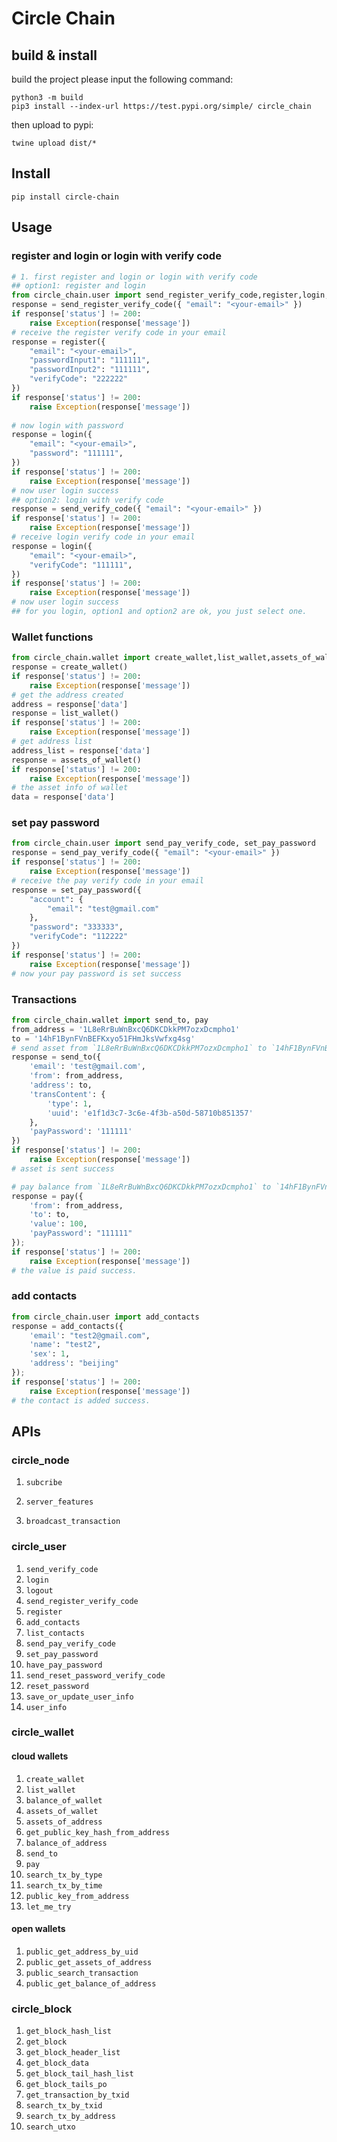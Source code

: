 # Circle Chain 
## build & install
build the project please input the following command:

```shell
python3 -m build
pip3 install --index-url https://test.pypi.org/simple/ circle_chain
```
then upload to pypi:

```shell
twine upload dist/*
```


## Install

```shell
pip install circle-chain
```

## Usage

### register and login or login with verify code

```python
# 1. first register and login or login with verify code
## option1: register and login
from circle_chain.user import send_register_verify_code,register,login,send_verify_code
response = send_register_verify_code({ "email": "<your-email>" })
if response['status'] != 200:
    raise Exception(response['message'])
# receive the register verify code in your email
response = register({
    "email": "<your-email>",
    "passwordInput1": "111111",
    "passwordInput2": "111111",
    "verifyCode": "222222"
})
if response['status'] != 200:
    raise Exception(response['message'])
    
# now login with password
response = login({
    "email": "<your-email>",
    "password": "111111",
})
if response['status'] != 200:
    raise Exception(response['message'])
# now user login success
## option2: login with verify code
response = send_verify_code({ "email": "<your-email>" })
if response['status'] != 200:
    raise Exception(response['message'])
# receive login verify code in your email
response = login({
    "email": "<your-email>",
    "verifyCode": "111111",
})
if response['status'] != 200:
    raise Exception(response['message'])
# now user login success
## for you login, option1 and option2 are ok, you just select one.
```

### Wallet functions

```python
from circle_chain.wallet import create_wallet,list_wallet,assets_of_wallet
response = create_wallet()
if response['status'] != 200:
    raise Exception(response['message'])
# get the address created
address = response['data']
response = list_wallet()
if response['status'] != 200:
    raise Exception(response['message'])
# get address list
address_list = response['data']
response = assets_of_wallet()
if response['status'] != 200:
    raise Exception(response['message'])
# the asset info of wallet
data = response['data']
```

### set pay password

```py
from circle_chain.user import send_pay_verify_code, set_pay_password
response = send_pay_verify_code({ "email": "<your-email>" })
if response['status'] != 200:
    raise Exception(response['message'])
# receive the pay verify code in your email
response = set_pay_password({
    "account": {
        "email": "test@gmail.com"
    },
    "password": "333333",
    "verifyCode": "112222"
})
if response['status'] != 200:
    raise Exception(response['message'])
# now your pay password is set success
```

### Transactions

```py
from circle_chain.wallet import send_to, pay
from_address = '1L8eRrBuWnBxcQ6DKCDkkPM7ozxDcmpho1'
to = '14hF1BynFVnBEFKxyo51FHmJksVwfxg4sg'
# send asset from `1L8eRrBuWnBxcQ6DKCDkkPM7ozxDcmpho1` to `14hF1BynFVnBEFKxyo51FHmJksVwfxg4sg`
response = send_to({
    'email': 'test@gmail.com',
    'from': from_address,
    'address': to,
    'transContent': {
        'type': 1,
        'uuid': 'e1f1d3c7-3c6e-4f3b-a50d-58710b851357'
    },
    'payPassword': '111111'
})
if response['status'] != 200:
    raise Exception(response['message'])
# asset is sent success

# pay balance from `1L8eRrBuWnBxcQ6DKCDkkPM7ozxDcmpho1` to `14hF1BynFVnBEFKxyo51FHmJksVwfxg4sg`
response = pay({
    'from': from_address,
    'to': to,
    'value': 100,
    'payPassword': "111111"
});
if response['status'] != 200:
    raise Exception(response['message'])
# the value is paid success.
```

### add contacts

```py
from circle_chain.user import add_contacts
response = add_contacts({
    'email': "test2@gmail.com",
    'name': "test2",
    'sex': 1,
    'address': "beijing"
});
if response['status'] != 200:
    raise Exception(response['message'])
# the contact is added success.
```

## APIs

### circle_node

1. `subcribe`

2. `server_features`

3. `broadcast_transaction`

### circle_user

1. `send_verify_code`
2. `login`
3. `logout`
4. `send_register_verify_code`
5. `register`
6. `add_contacts`
7. `list_contacts`
8. `send_pay_verify_code`
9. `set_pay_password`
10. `have_pay_password`
11. `send_reset_password_verify_code`
12. `reset_password`
13. `save_or_update_user_info`
14. `user_info`

### circle_wallet

#### cloud wallets

1. `create_wallet`
2. `list_wallet`
3. `balance_of_wallet`
4. `assets_of_wallet`
5. `assets_of_address`
6. `get_public_key_hash_from_address`
7. `balance_of_address`
8. `send_to`
9. `pay`
10. `search_tx_by_type`
11. `search_tx_by_time`
12. `public_key_from_address`
13. `let_me_try`

#### open wallets

1. `public_get_address_by_uid`
2. `public_get_assets_of_address`
3. `public_search_transaction`
4. `public_get_balance_of_address`

### circle_block

1. `get_block_hash_list`
2. `get_block`
3. `get_block_header_list`
4. `get_block_data`
5. `get_block_tail_hash_list`
6. `get_block_tails_po`
7. `get_transaction_by_txid`
8. `search_tx_by_txid`
9. `search_tx_by_address`
10. `search_utxo`